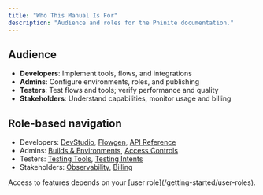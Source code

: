 ```yaml
---
title: "Who This Manual Is For"
description: "Audience and roles for the Phinite documentation."
---
```


## Audience

- **Developers**: Implement tools, flows, and integrations
- **Admins**: Configure environments, roles, and publishing
- **Testers**: Test flows and tools; verify performance and quality
- **Stakeholders**: Understand capabilities, monitor usage and billing

## Role-based navigation

- Developers: [DevStudio](/devstudio/overview), [Flowgen](/flowgen/overview), [API Reference](/reference/api)
- Admins: [Builds & Environments](/builds/overview), [Access Controls](/getting-started/access-controls)
- Testers: [Testing Tools](/devstudio/testing-tools), [Testing Intents](/triggers-intents/testing-intents)
- Stakeholders: [Observability](/observability/overview), [Billing](/observability/billing)

<Note>
Access to features depends on your [user role](/getting-started/user-roles).
</Note>
